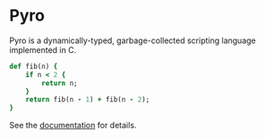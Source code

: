 # Pyro

[1]: http://www.dmulholl.com/docs/pyro/dev/

Pyro is a dynamically-typed, garbage-collected scripting language implemented in C.

```ruby
def fib(n) {
    if n < 2 {
        return n;
    }
    return fib(n - 1) + fib(n - 2);
}
```

See the [documentation][1] for details.
